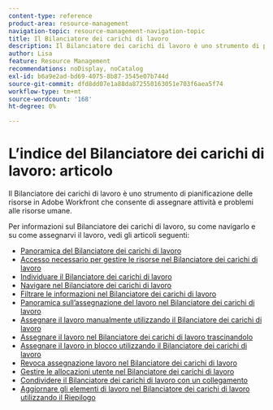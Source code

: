 ```yaml
---
content-type: reference
product-area: resource-management
navigation-topic: resource-management-navigation-topic
title: Il Bilanciatore dei carichi di lavoro
description: Il Bilanciatore dei carichi di lavoro è uno strumento di pianificazione delle risorse in Adobe Workfront che consente di assegnare attività e problemi alle risorse umane.
author: Lisa
feature: Resource Management
recommendations: noDisplay, noCatalog
exl-id: b6a9e2ad-bd69-4075-8b87-3545e07b744d
source-git-commit: dfd8dd07e1a88da872550163051e703f6aea5f74
workflow-type: tm+mt
source-wordcount: '168'
ht-degree: 0%

---
```


# L’indice del Bilanciatore dei carichi di lavoro: articolo

Il Bilanciatore dei carichi di lavoro è uno strumento di pianificazione delle risorse in Adobe Workfront che consente di assegnare attività e problemi alle risorse umane.

Per informazioni sul Bilanciatore dei carichi di lavoro, su come navigarlo e su come assegnarvi il lavoro, vedi gli articoli seguenti:

* [Panoramica del Bilanciatore dei carichi di lavoro](../../resource-mgmt/workload-balancer/overview-workload-balancer.md)
* [Accesso necessario per gestire le risorse nel Bilanciatore dei carichi di lavoro](../../resource-mgmt/workload-balancer/access-needed-manage-resources-balancer.md)
* [Individuare il Bilanciatore dei carichi di lavoro](../../resource-mgmt/workload-balancer/locate-workload-balancer.md)
* [Navigare nel Bilanciatore dei carichi di lavoro](../../resource-mgmt/workload-balancer/navigate-the-workload-balancer.md)
* [Filtrare le informazioni nel Bilanciatore dei carichi di lavoro](../../resource-mgmt/workload-balancer/filter-information-workload-balancer.md)
* [Panoramica sull’assegnazione del lavoro nel Bilanciatore dei carichi di lavoro](../../resource-mgmt/workload-balancer/assign-work-in-workload-balancer.md)
* [Assegnare il lavoro manualmente utilizzando il Bilanciatore dei carichi di lavoro](../../resource-mgmt/workload-balancer/assign-work-in-workload-balancer-manually.md)
* [Assegnare il lavoro nel Bilanciatore dei carichi di lavoro trascinandolo](../../resource-mgmt/workload-balancer/assign-work-in-workload-balancer-by-drag-and-drop.md)
* [Assegnare il lavoro in blocco utilizzando il Bilanciatore dei carichi di lavoro](../../resource-mgmt/workload-balancer/assign-work-in-workload-balancer-in-bulk.md)
* [Revoca assegnazione lavoro nel Bilanciatore dei carichi di lavoro](../../resource-mgmt/workload-balancer/unassign-work-in-workload-balancer.md)
* [Gestire le allocazioni utente nel Bilanciatore dei carichi di lavoro](../../resource-mgmt/workload-balancer/manage-user-allocations-workload-balancer.md)
* [Condividere il Bilanciatore dei carichi di lavoro con un collegamento](../../resource-mgmt/workload-balancer/share-link-for-workload-balancer.md)
* [Aggiornare gli elementi di lavoro nel Bilanciatore dei carichi di lavoro utilizzando il Riepilogo](../../resource-mgmt/workload-balancer/update-items-in-summary-panel-in-workload-balancer.md)

